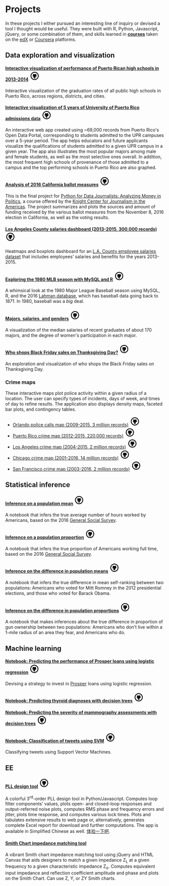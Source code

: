 # Projects

In these projects I either pursued an interesting line of inquiry or devised a tool I thought would be useful. They were built with R, Python, Javascript, jQuery, or some combination of them, and skills learned in [**courses**](https://github.com/carlosror/course_index) taken on the [edX](https://github.com/carlosror/course_index) or [Coursera](https://github.com/carlosror/course_index) platforms.

## Data exploration and visualization

#### [Interactive visualization of performance of Puerto Rican high schools in 2013-2014](https://carlosgg.shinyapps.io/tasas-graduaciones-pr/) [<img src="github_icon.png">](https://github.com/carlosror/tasas-graduaciones)

  Interactive visualization of the graduation rates of all public high schools in Puerto Rico, across regions, districts, and cities.
  
#### [Interactive visualization of 5 years of University of Puerto Rico admissions data](https://carlosgg.shinyapps.io/admisiones-upr/) [<img src="github_icon.png">](https://github.com/carlosror/upr-admisiones)

  An interactive web app created using ~69,000 records from Puerto Rico's Open Data Portal, corresponding to students admitted to the UPR campuses over a 5-year period. The app helps educators and future applicants visualize the qualifications of students admitted to a given UPR campus in a given year. The app also illustrates the most popular majors among male and female students, as well as the most selective ones overall. In addition, the most frequent high schools of provenance of those admitted to a campus and the top performing schools in Puerto Rico are also graphed.
  
#### [Analysis of 2016 California ballot measures](https://carlosror.github.io/CA_elections_2016/) [<img src="github_icon.png">](https://github.com/carlosror/CA_elections_2016)

  This is the final project for [Python for Data Journalists: Analyzing Money in Politics](http://journalismcourses.org/course/view.php?id=52), a course offered by the 
[Knight Center for Journalism in the Americas](https://knightcenter.utexas.edu/). The 
project summarizes and plots the sources and amount of funding received by the various ballot measures from 
the November 8, 2016 election in California, as well as the voting results.

#### [Los Angeles County salaries dashboard (2013-2015, 300,000 records)](https://carlosgg.shinyapps.io/la-county-salaries-dashboard/) [<img src="github_icon.png">](https://github.com/carlosror/la_county_salaries_dashboard)

  Heatmaps and boxplots dashboard for an [L.A. County employee salaries dataset](https://data.lacounty.gov/Operations/LA-County-Employee-Salaries/8rdv-6nb6) that includes employees’ salaries and benefits for the years 2013-2015.
  
#### [Exploring the 1980 MLB season with MySQL and R](https://carlosror.github.io/baseball_mysql/) [<img src="github_icon.png">](https://github.com/carlosror/baseball_mysql)

  A whimsical look at the 1980 Major League Baseball season using MySQL, R, and the 2016 [Lahman database](http://www.seanlahman.com/baseball-archive/statistics/), which has baseball data going back to *1871*. In 1980, baseball was a *big* deal.

#### [Majors, salaries, and genders](https://carlosror.github.io/majors_genders_salaries/) [<img src="github_icon.png">](https://github.com/carlosror/majors_genders_salaries)

  A visualization of the median salaries of recent graduates of about 170 majors, and the degree of women's participation in each major.

#### [Who shops Black Friday sales on Thanksgiving Day?](https://carlosror.github.io/Thanksgiving) [<img src="github_icon.png">](https://github.com/carlosror/Thanksgiving)

  An exploration and visualization of who shops the Black Friday sales on Thanksgiving Day.
  
### Crime maps

  These interactive maps plot police activity within a given radius of a location. The user can specify types of incidents, days of week, and times of day to refine results. The application also displays density maps, faceted bar plots, and contingency tables.

- [Orlando police calls map (2009-2015, 3 million records)](https://carlosgg.shinyapps.io/orlando-police-calls-map/) [<img src="github_icon.png">](https://github.com/carlosror/orlando_police_calls)
- [Puerto Rico crime map (2012-2015, 220,000 records)](https://carlosgg.shinyapps.io/mapa-crimen-pr/) [<img src="github_icon.png">](https://github.com/carlosror/puerto_rico_crime)
- [Los Angeles crime map (2004-2015, 2 million records)](https://carlosgg.shinyapps.io/la-crimes-map/) [<img src="github_icon.png">](https://github.com/carlosror/la_crimes)
- [Chicago crime map (2001-2016, 14 million records)](https://carlosgg.shinyapps.io/chicago-crimes-map/) [<img src="github_icon.png">](https://github.com/carlosror/chicago_crimes)
- [San Francisco crime map (2003-2016, 2 million records)](https://carlosgg.shinyapps.io/sf-crime-map/) [<img src="github_icon.png">](https://github.com/carlosror/sf_crime)

## Statistical inference

#### [Inference on a population mean](https://carlosror.github.io/stat-inf-means/) [<img src="github_icon.png">](https://github.com/carlosror/stat-inf-means)

  A notebook that infers the true average number of hours worked by Americans, based on the 2016 [General Social Survey](http://gss.norc.org/).
  
#### [Inference on a population proportion](https://carlosror.github.io/stat-inf-proportions/) [<img src="github_icon.png">](https://github.com/carlosror/stat-inf-proportions)

  A notebook that infers the true proportion of Americans working full time, based on the 2016 [General Social Survey](http://gss.norc.org/).
  
#### [Inference on the difference in population means](https://carlosror.github.io/stat-inf-comparing-two-means/) [<img src="github_icon.png">](https://github.com/carlosror/stat-inf-proportions)

  A notebook that infers the true difference in mean self-ranking between two populations: Americans who voted for Mitt Romney in the 2012 presidential elections, and those who voted for Barack Obama.
  
#### [Inference on the difference in population proportions](https://carlosror.github.io/stat-inf-comparing-two-proportions/) [<img src="github_icon.png">](https://github.com/carlosror/stat-inf-comparing-two-proportions)

  A notebook that makes inferences about the true difference in proportion of gun ownership between two populations: Americans who don’t live within a 1-mile radius of an area they fear, and Americans who do.

## Machine learning

#### [Notebook: Predicting the performance of Prosper loans using logistic regression](https://carlosror.github.io/prosper_loans/) [<img src="github_icon.png">](https://github.com/carlosror/prosper_loans)

  Devising a strategy to invest in [Prosper](https://www.prosper.com/) loans using logistic regression.
  
#### [Notebook: Predicting thyroid diagnoses with decision trees](https://carlosror.github.io/thyroid/) [<img src="github_icon.png">](https://github.com/carlosror/thyroid)

#### [Notebook: Predicting the severity of mammography assessments with decision trees](https://carlosror.github.io/mammography/) [<img src="github_icon.png">](https://github.com/carlosror/mammography)

#### [Notebook: Classification of tweets using SVM](https://carlosror.github.io/twitter_svm/) [<img src="github_icon.png">](https://github.com/carlosror/twitter_svm)

  Classifying tweets using Support Vector Machines.

## EE

#### [PLL design tool](http://pll3rdorder.appspot.com/) [<img src="github_icon.png">](https://github.com/carlosror/pll3rdorder)

  A colorful 3<sup>rd</sup>-order PLL design tool in Python/Javascript. Computes loop filter
components’ values, plots open- and closed-loop responses and output-referred noise
plots, computes RMS phase and frequency errors and jitter, plots time response, and
computes various lock times. Plots and tabulates extensive results to web page or, alternatively,
generates complete Excel report for download and further computations. The app is
available in Simplified Chinese as well. [体验一下吧](http://pll3rdorder.appspot.com/zw).

#### [Smith Chart impedance matching tool](http://thesmithchart.appspot.com)

  A vibrant Smith chart impedance matching tool using jQuery and HTML Canvas that aids
designers to match a given impedance Z<sub>L</sub> at a given frequency to a given characteristic
impedance Z<sub>o</sub>. Computes equivalent input impedance and reflection coefficient
amplitude and phase and plots on the Smith Chart. Can use Z, Y, or ZY Smith charts.
